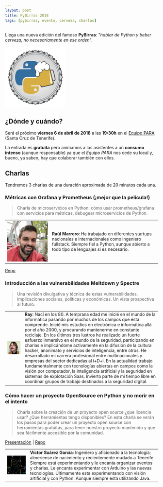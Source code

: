 ```yaml
---
layout: post
title: PyBirras 2018
tags: [pybirras, evento, cerveza, charlas]
---
```


Llega una nueva edición del famoso **PyBirras**: "*hablar de Python y beber cerveza, no necesariamente en ese orden*".

<img src="/img/logos/pybirras.png" style="width: 200px"/>

## ¿Dónde y cuándo?

Será el próximo **viernes 6 de abril de 2018** a las **19:30h** en el [Equipo PARA](http://www.equipopara.org/) (Santa Cruz de Tenerife).

La entrada es **gratuita** pero animamos a los asistentes a un **consumo intenso** (aunque responsable) ya que el *Equipo PARA* nos cede su local y, bueno, ya saben, hay que colaborar también con ellos.

## Charlas

Tendremos 3 charlas de una duración aproximada de 20 minutos cada una.

### Métricas con Grafana y Prometheus (¡mejor que la película!)

> Charla de microservicios en Python: cómo usar prometheus/grafana con servicios para métricas, debugear microservicios de Python.

<table class="bio">
    <tr>
        <td class="avatar"><img src="/img/posts/2018-03-28-pybirras-raul.png"/></td>
        <td class="cv"><b>Raúl Marrero</b>: Ha trabajado en diferentes startups nacionales e internacionales como ingeniero fullstack. Siempre fiel a Python, aunque abierto a todo tipo de lenguajes si es necesario.</td>
    </tr>
</table>

<a href="https://github.com/Rulox/python-monitoring-talk"><i class="fa fa-github"></i> Repo</a>

### Introducción a las vulnerabilidades Meltdown y Spectre

> Una revisión divulgativa y técnica de estas vulnerabilidades. Implicaciones sociales, políticas y económicas. Un vista prospectiva al futuro.

<table class="bio">
    <tr>
        <td class="avatar"><img src="/img/posts/2018-03-28-pybirras-ray.jpg"/></td>
        <td class="cv"><b>Ray</b>: Nací en los 80. A temprana edad me inicié en el mundo de la informática pasando por muchos de los campos que ésta comprende. Inicié mis estudios en electrónica e informática allá por el año 2000, y procurando mantenerme en constante reciclaje. En los últimos tres lustros he realizado un fuerte esfuerzo inmersivo en el mundo de la seguridad, participando en charlas e implicándome activamente en la difusión de la cultura hacker, anonimato y servicios de inteligencia, entre otros. He desarrollado mi carrera profesional entre multinacionales y empresas del sector dedicadas al i+D+i. En la actualidad trabajo fundamentalmente con tecnologías abiertas en campos como la visión por computador, la inteligencia artificial y la seguridad en sistemas de explotación Saas. Invierto parte de mi tiempo libre en coordinar grupos de trabajo destinados a la seguridad digital.</td>
    </tr>
</table>

### Cómo hacer un proyecto OpenSource en Python y no morir en el intento

> Charla sobre la creación de un proyecto open source ¿que licencia usar? ¿Que herramientas tengo disponibles? En esta charla se verán los pasos para poder crear un proyecto open source con herramientas gratuitas, para tener nuestro proyecto mantenido y que sea fácilmente accesible por la comunidad.

<a href="https://docs.google.com/presentation/d/1IhCsQD3c5y_H8yJlMXkuP3dxIdenOo8A7_NjJwv0rWk/edit?usp=sharing"><i class="fa fa-desktop" ></i> Presentación</a>
|
<a href="https://github.com/zerasul/blask"><i class="fa fa-github"></i> Repo</a>

<table class="bio">
    <tr>
        <td class="avatar"><img src="/img/posts/2018-03-28-pybirras-zerasul.png"/></td>
        <td class="cv"><b>Víctor Suárez García</b>: Ingeniero y aficionado a la tecnología; almeriense de nacimiento y recientemente mudado a Tenerife. Siempre está experimentando y le encanta organizar eventos y charlas. Le encanta experimentar con Arduino y las nuevas tecnologías. Últimamente esta experimentando con visión artificial y con Python. Aunque siempre está utilizando Java.</td>
    </tr>
</table>
